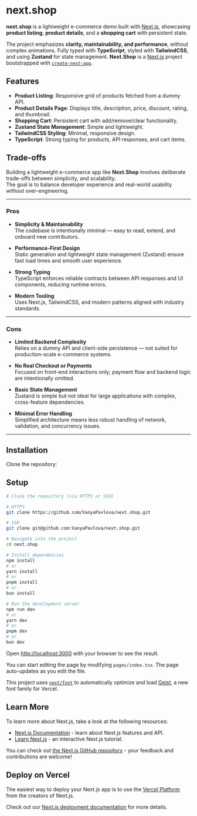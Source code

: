 # next.shop

**next.shop** is a lightweight e-commerce demo built with [Next.js](https://nextjs.org), showcasing **product listing**, **product details**, and a **shopping cart** with persistent state.

The project emphasizes **clarity, maintainability, and performance**, without complex animations. Fully typed with **TypeScript**, styled with **TailwindCSS**, and using **Zustand** for state management.
**Next.Shop**  is a [Next.js](https://nextjs.org) project bootstrapped with [`create-next-app`](https://nextjs.org/docs/pages/api-reference/create-next-app).

## Features

- **Product Listing**: Responsive grid of products fetched from a dummy API.
- **Product Details Page**: Displays title, description, price, discount, rating, and thumbnail.
- **Shopping Cart**: Persistent cart with add/remove/clear functionality.
- **Zustand State Management**: Simple and lightweight.
- **TailwindCSS Styling**: Minimal, responsive design.
- **TypeScript**: Strong typing for products, API responses, and cart items.

## Trade-offs

Building a lightweight e-commerce app like **Next.Shop** involves deliberate trade-offs between simplicity, and scalability.  
The goal is to balance developer experience and real-world usability without over-engineering.

---

### **Pros**

- **Simplicity & Maintainability**  
  The codebase is intentionally minimal — easy to read, extend, and onboard new contributors.

- **Performance-First Design**  
  Static generation and lightweight state management (Zustand) ensure fast load times and smooth user experience.

- **Strong Typing**  
  TypeScript enforces reliable contracts between API responses and UI components, reducing runtime errors.

- **Modern Tooling**  
  Uses Next.js, TailwindCSS, and modern patterns aligned with industry standards.

---

### **Cons**

- **Limited Backend Complexity**  
  Relies on a dummy API and client-side persistence — not suited for production-scale e-commerce systems.

- **No Real Checkout or Payments**  
  Focused on front-end interactions only; payment flow and backend logic are intentionally omitted.

- **Basic State Management**  
  Zustand is simple but not ideal for large applications with complex, cross-feature dependencies.

- **Minimal Error Handling**  
  Simplified architecture means less robust handling of network, validation, and concurrency issues.


---

## Installation

Clone the repository:

## Setup

```bash
# Clone the repository (via HTTPS or SSH)

# HTTPS
git clone https://github.com/VanyaPavlova/next.shop.git

# SSH
git clone git@github.com:VanyaPavlova/next.shop.git

# Navigate into the project
cd next.shop

# Install dependencies
npm install
# or
yarn install
# or
pnpm install
# or
bun install

# Run the development server
npm run dev
# or
yarn dev
# or
pnpm dev
# or
bun dev
```

Open [http://localhost:3000](http://localhost:3000) with your browser to see the result.

You can start editing the page by modifying `pages/index.tsx`. The page auto-updates as you edit the file.

This project uses [`next/font`](https://nextjs.org/docs/pages/building-your-application/optimizing/fonts) to automatically optimize and load [Geist](https://vercel.com/font), a new font family for Vercel.

## Learn More

To learn more about Next.js, take a look at the following resources:

- [Next.js Documentation](https://nextjs.org/docs) - learn about Next.js features and API.
- [Learn Next.js](https://nextjs.org/learn-pages-router) - an interactive Next.js tutorial.

You can check out [the Next.js GitHub repository](https://github.com/vercel/next.js) - your feedback and contributions are welcome!

## Deploy on Vercel

The easiest way to deploy your Next.js app is to use the [Vercel Platform](https://vercel.com/new?utm_medium=default-template&filter=next.js&utm_source=create-next-app&utm_campaign=create-next-app-readme) from the creators of Next.js.

Check out our [Next.js deployment documentation](https://nextjs.org/docs/pages/building-your-application/deploying) for more details.
